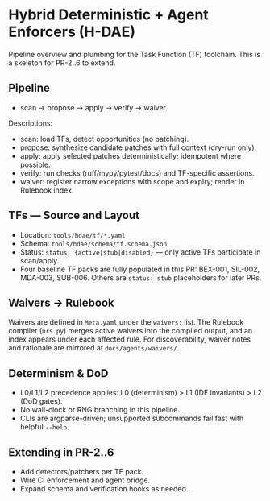 # Hybrid Deterministic + Agent Enforcers (H-DAE)

Pipeline overview and plumbing for the Task Function (TF) toolchain. This is a skeleton for PR-2..6 to extend.

## Pipeline
- scan → propose → apply → verify → waiver

Descriptions:
- scan: load TFs, detect opportunities (no patching).
- propose: synthesize candidate patches with full context (dry-run only).
- apply: apply selected patches deterministically; idempotent where possible.
- verify: run checks (ruff/mypy/pytest/docs) and TF-specific assertions.
- waiver: register narrow exceptions with scope and expiry; render in Rulebook index.

## TFs — Source and Layout
- Location: `tools/hdae/tf/*.yaml`
- Schema: `tools/hdae/schema/tf.schema.json`
- Status: `status: {active|stub|disabled}` — only active TFs participate in scan/apply.
- Four baseline TF packs are fully populated in this PR: BEX-001, SIL-002, MDA-003, SUB-006. Others are `status: stub` placeholders for later PRs.

## Waivers → Rulebook
Waivers are defined in `Meta.yaml` under the `waivers:` list. The Rulebook compiler (`urs.py`) merges active waivers into the compiled output, and an index appears under each affected rule. For discoverability, waiver notes and rationale are mirrored at `docs/agents/waivers/`.

## Determinism & DoD
- L0/L1/L2 precedence applies: L0 (determinism) > L1 (IDE invariants) > L2 (DoD gates).
- No wall-clock or RNG branching in this pipeline.
- CLIs are argparse-driven; unsupported subcommands fail fast with helpful `--help`.

## Extending in PR-2..6
- Add detectors/patchers per TF pack.
- Wire CI enforcement and agent bridge.
- Expand schema and verification hooks as needed.

